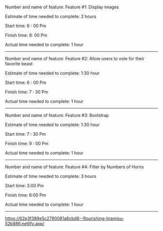 
Number and name of feature: Feature #1: Display images

Estimate of time needed to complete: 2 hours

Start time: 6 : 00 Pm

Finish time: 8: 00 Pm

Actual time needed to complete: 1 hour

---

Number and name of feature: Feature #2: Allow users to vote for their favorite beast

Estimate of time needed to complete:  1:30 hour

Start time: 6 : 00 Pm

Finish time: 7 : 30 Pm

Actual time needed to complete: 1 hour

---

Number and name of feature: Feature #3: Bootstrap

Estimate of time needed to complete: 1:30 hour

Start time: 7 : 30 Pm

Finish time: 9 : 00 Pm

Actual time needed to complete: 1 hour

---

Number and name of feature: Feature #4: Filter by Numbers of Horns

Estimate of time needed to complete: 3 hours

Start time: 3:00 Pm

Finish time: 6:00 Pm

Actual time needed to complete: 1 hour

---

https://62e3f389e5c2790081a6cbd6--flourishing-tiramisu-52b886.netlify.app/

